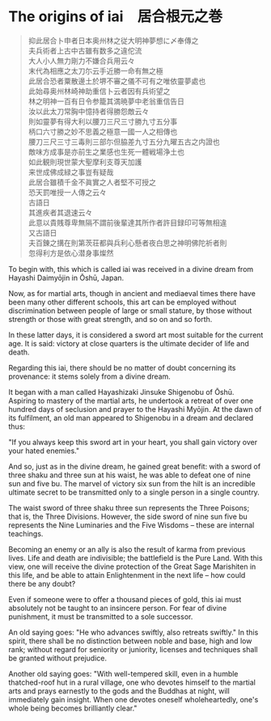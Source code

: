 # The origins of iai　居合根元之巻

> 抑此居合卜申者日本奥州林之従大明神夢想に〆奉傳之  
> 夫兵術者上古中古雖有数多之違佗流  
> 大人小人無力剛力不嫌合兵用云々  
> 末代為相應之太刀尓云手近勝一命有無之極  
> 此居合恐者粟散邊土於堺不審之儀不可有之唯依靈夢處也  
> 此始尋奥州林崎神助重信卜云者因有兵術望之  
> 林之明神一百有日令参籠其満暁夢中老翁重信告日  
> 汝以此太刀常胸中憶持者得勝怨敵云々  
> 則如靈夢有得大利以腰刀三尺三寸勝九寸五分事  
> 柄口六寸勝之妙不思義之極意一國一人之相傳也  
> 腰刀三尺三寸三毒則三部尓但脇差九寸五分九曜五古之内證也  
> 敵味方成事是亦前生之業感也生死一體戦場浄土也  
> 如此観則現世蒙大聖摩利支尊天加護  
> 来世成佛成緑之事豈有疑哉  
> 此居合雖積千金不眞實之人者堅不可授之  
> 恐天罰唯授一人傳之云々  
> 古語日  
> 其進疾者其退速云々  
> 此意以貴賎尊卑無隔不謂前後輩達其所作者許目録印可等無相違  
> 又古語日  
> 夫百錬之搆在則第茨荘都與兵利心懸者夜白思之神明佛陀祈者則  
> 忽得利方是依心潜身事燦然

To begin with, this which is called iai was received in a divine dream from Hayashi Daimyōjin in Ōshū, Japan.

Now, as for martial arts, though in ancient and mediaeval times there have been many other different schools, this art can be employed without discrimination between people of large or small stature, by those without strength or those with great strength, and so on and so forth.

In these latter days, it is considered a sword art most suitable for the current age. It is said: victory at close quarters is the ultimate decider of life and death.

Regarding this iai, there should be no matter of doubt concerning its provenance: it stems solely from a divine dream.

It began with a man called Hayashizaki Jinsuke Shigenobu of Ōshū. Aspiring to mastery of the martial arts, he undertook a retreat of over one hundred days of seclusion and prayer to the Hayashi Myōjin. At the dawn of its fulfilment, an old man appeared to Shigenobu in a dream and declared thus:

"If you always keep this sword art in your heart, you shall gain victory over your hated enemies."

And so, just as in the divine dream, he gained great benefit: with a sword of three shaku and three sun at his waist, he was able to defeat one of nine sun and five bu. The marvel of victory six sun from the hilt is an incredible ultimate secret to be transmitted only to a single person in a single country.

The waist sword of three shaku three sun represents the Three Poisons; that is, the Three Divisions. However, the side sword of nine sun five bu represents the Nine Luminaries and the Five Wisdoms – these are internal teachings.

Becoming an enemy or an ally is also the result of karma from previous lives. Life and death are indivisible; the battlefield is the Pure Land. With this view, one will receive the divine protection of the Great Sage Marishiten in this life, and be able to attain Enlightenment in the next life – how could there be any doubt?

Even if someone were to offer a thousand pieces of gold, this iai must absolutely not be taught to an insincere person. For fear of divine punishment, it must be transmitted to a sole successor.

An old saying goes: "He who advances swiftly, also retreats swiftly." In this spirit, there shall be no distinction between noble and base, high and low rank; without regard for seniority or juniority, licenses and techniques shall be granted without prejudice.

Another old saying goes: "With well-tempered skill, even in a humble thatched-roof hut in a rural village, one who devotes himself to the martial arts and prays earnestly to the gods and the Buddhas at night, will immediately gain insight. When one devotes oneself wholeheartedly, one's whole being becomes brilliantly clear."

